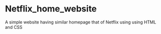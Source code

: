# Netflix_home_website
A simple website having similar homepage that of Netflix using using HTML and CSS
